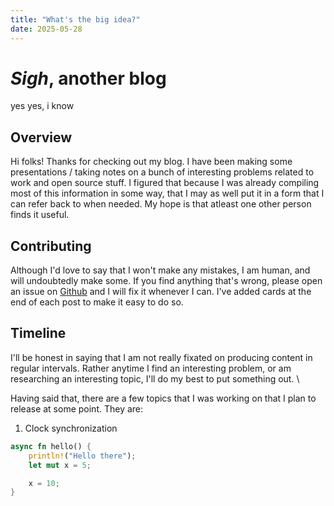 ```yaml
---
title: "What's the big idea?"
date: 2025-05-28
---
```

# *Sigh*, another blog

yes yes, i know

## Overview

Hi folks! Thanks for checking out my blog. I have been making some presentations
/ taking notes on a bunch of interesting problems related to work and open
source stuff. I figured that because I was already compiling most of this
information in some way, that I may as well put it in a form that I can refer
back to when needed. My hope is that atleast one other person finds it useful.

## Contributing

Although I'd love to say that I won't make any mistakes, I am human, and will
undoubtedly make some. If you find anything that's wrong, please open an issue
on [Github](https://github.com/jdeinum/blog/issues) and I will fix it whenever I
can. I've added cards at the end of each post to make it easy to do so.


## Timeline

I'll be honest in saying that I am not really fixated on producing content in
regular intervals. Rather anytime I find an interesting problem, or am
researching an interesting topic, I'll do my best to put something out. \

Having said that, there are a few topics that I was working on that I plan to
release at some point. They are:

1. Clock synchronization




```rust
async fn hello() {
    println!("Hello there");
    let mut x = 5;

    x = 10;
}
```

